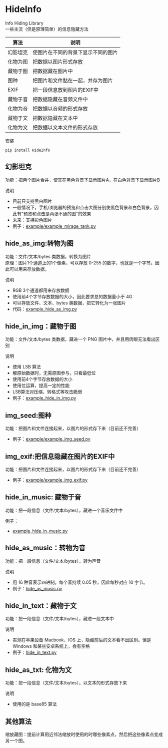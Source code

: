 # HideInfo

Info Hiding Library  
一些主流（但是原理简单）的信息隐藏方法  

| 算法   | 说明                |
|------|-------------------|
| 幻影坦克 | 使图片在不同的背景下显示不同的图片 |
| 化物为图 | 把数据以图片形式存放        |
| 藏物于图 | 把数据藏在图片中          |
| 图种   | 把图片和文件黏在一起，并存为图片  |
| EXIF | 把一段信息放到图片的EXIF中   |
| 藏物于音 | 把数据隐藏在音频文件中       |
| 化物为音 | 把数据以音频的形式存放       |
| 藏物于文 | 把数据隐藏在文本中 |
| 化物为文 | 把数据以文本文件的形式存放 |


安装
```
pip install HideInfo
```


## 幻影坦克

功能：把两个图片合并，使其在黑色背景下显示图片A，在白色背景下显示图片B

说明
- 目前只支持黑白图片
- 一般情况下，手机/浏览器的预览和点击大图分别使黑色背景和白色背景，因此有"预览和点击是两张不通的图"的效果
- 未来：支持彩色图片
- 例子：[example/example_mirage_tank.py](example/example_mirage_tank.py)


## hide_as_img:转物为图

功能：文件/文本/bytes 类数据，转换为图片  
原理：图片1个通道上的1个像素，可以存放 0-255 的数字，也就是一个字节。因此可以用来存放数据。

说明
- RGB 3个通道都用来存放数据
- 使用前4个字节存放数据的大小，因此要求总的数据量小于 4G
- 可以存放文件、文本、bytes 类数据，把它转化为一张图片
- 代码：[example_hide_as_img.py](example/example_hide_as_img.py)

## hide_in_img：藏物于图

功能：文件/文本/bytes 类数据，藏进一个 PNG 图片中，并且用肉眼无法看出区别

说明
- 使用 LSB 算法
- 解原始数据时，无需原图参与，只看最低位
- 使用前4个字节存放数据的大小
- 使用位运算，提高一定的性能
- LSB算法对压缩、转格式等攻击脆弱
- 例子：[example_hide_in_img.py](example/example_hide_in_img.py)


## img_seed:图种

功能：把图片和文件连接起来，以图片的形式存下来（目前还不完善）

- 例子：[example/example_img_seed.py](example/example_img_seed.py)

## img_exif:把信息隐藏在图片的EXIF中

功能：把图片和文件连接起来，以图片的形式存下来（目前还不完善）

- 例子：[example/example_img_exif.py](example/example_img_exif.py)

## hide_in_music: 藏物于音

功能：把一段信息（文件/文本/bytes），藏进一个音乐文件中

例子：
- [example_hide_in_music.py](example/example_hide_in_music.py)

## hide_as_music：转物为音

功能：把一段信息（文件/文本/bytes），转为声音

说明
- 用 16 种音表示四进制。每个音持续 0.05 秒，因此每秒对应 10 字节。
- 例子：[hide_as_music.py](clockware/hide_as_music.py)

## hide_in_text：藏物于文

功能：把一段信息（文件/文本/bytes），藏进一段文本中

说明
- 实测在苹果设备 Macbook、IOS 上，隐藏前后的文本看不出区别。但是 Windows 和某些安卓系统上，会有空格
- 例子：[hide_in_text.py](clockware/hide_in_text.py)

## hide_as_txt: 化物为文

功能：把一段信息（文件/文本/bytes），以文本的形式存放下来

说明
- 使用的是 base85 算法


## 其他算法

缩放藏图：提前计算用近邻法缩放时使用的时哪些像素点，然后把这些像素点变成另一个图。
